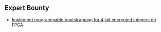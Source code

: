## Expert Bounty

- [Implement programmable bootstrapping for 4-bit encrypted integers on FPGA](https://github.com/zama-ai/bounty-program/blob/main/Bounties/FPGA/fpga_4b_pbs.md)

